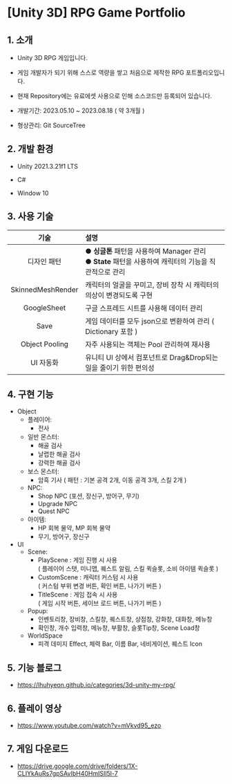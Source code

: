 # [Unity 3D] RPG Game Portfolio
## 1. 소개
+ Unity 3D RPG 게임입니다.

+ 게임 개발자가 되기 위해 스스로 역량을 쌓고 처음으로 제작한 RPG 포트폴리오입니다.

+ 현재 Repository에는 유료에셋 사용으로 인해 소스코드만 등록되어 있습니다.

+ 개발기간: 2023.05.10 ~ 2023.08.18 ( 약 3개월 )

+ 형상관리: Git SourceTree

## 2. 개발 환경
+ Unity 2021.3.21f1 LTS

+ C#

+ Window 10

## 3. 사용 기술
| 기술 | 설명 |
|:---:|:---|
| 디자인 패턴 | ● **싱글톤** 패턴을 사용하여 Manager 관리 <br> ● **State** 패턴을 사용하여 캐릭터의 기능을 직관적으로 관리 |
| SkinnedMeshRender | 캐릭터의 얼굴을 꾸미고, 장비 장착 시 캐릭터의 의상이 변경되도록 구현 |
| GoogleSheet | 구글 스프레드 시트를 사용해 데이터 관리 |
| Save | 게임 데이터를 모두 json으로 변환하여 관리 ( Dictionary 포함 ) |
| Object Pooling | 자주 사용되는 객체는 Pool 관리하여 재사용 |
| UI 자동화 | 유니티 UI 상에서 컴포넌트로 Drag&Drop되는 일을 줄이기 위한 편의성 |

## 4. 구현 기능
+ Object
    - 플레이어:
        - 전사
    - 일반 몬스터:
        - 해골 검사
        - 날렵한 해골 검사
        - 강력한 해골 검사
    - 보스 몬스터:
        - 암흑 기사 ( 패턴 : 기본 공격 2개, 이동 공격 3개, 스킬 2개 )
    - NPC:
        - Shop NPC (포션, 장신구, 방어구, 무기)
        - Upgrade NPC
        - Quest NPC
    - 아이템:
        - HP 회복 물약, MP 회복 물약
        - 무기, 방어구, 장신구
+ UI
    - Scene:
        - PlayScene : 게임 진행 시 사용 <br>
        ( 플레이어 스탯, 미니맵, 퀘스트 알림, 스킬 퀵슬롯, 소비 아이템 퀵슬롯 )
        - CustomScene : 캐릭터 커스텀 시 사용 <br>
        ( 커스텀 부위 변경 버튼, 확인 버튼, 나가기 버튼 )
        - TitleScene : 게임 접속 시 사용 <br>
        ( 게임 시작 버튼, 세이브 로드 버튼, 나가기 버튼 )
    - Popup:
        - 인벤토리창, 장비창, 스킬창, 퀘스트창, 상점창, 강화창, 대화창, 메뉴창
        - 확인창, 개수 입력창, 메뉴창, 부활창, 슬롯Tip창, Scene Load창
    - WorldSpace
        - 피격 데미지 Effect, 체력 Bar, 이름 Bar, 네비게이션, 퀘스트 Icon

## 5. 기능 블로그
+ https://lhuhyeon.github.io/categories/3d-unity-my-rpg/

## 6. 플레이 영상
+ https://www.youtube.com/watch?v=mVkvd95_ezo

## 7. 게임 다운로드
+ https://drive.google.com/drive/folders/1X-CLIYkAuRs7gpSAvIbH40HmISIl5l-7
